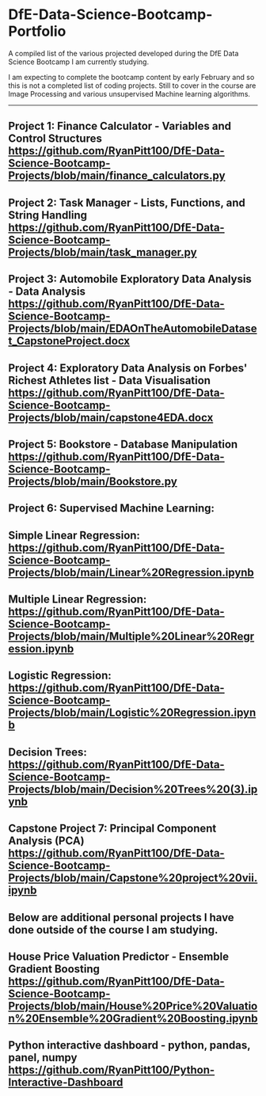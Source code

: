 # DfE-Data-Science-Bootcamp-Portfolio
A compiled list of the various projected developed during the DfE Data Science Bootcamp I am currently studying.

I am expecting to complete the bootcamp content by early February and so this is not a completed list of coding projects. Still to cover in the course are Image Processing and various unsupervised Machine learning algorithms. 

----
Project 1: Finance Calculator -  Variables and Control Structures
https://github.com/RyanPitt100/DfE-Data-Science-Bootcamp-Projects/blob/main/finance_calculators.py
----
Project 2: Task Manager - Lists, Functions, and String Handling
https://github.com/RyanPitt100/DfE-Data-Science-Bootcamp-Projects/blob/main/task_manager.py
----
Project 3: Automobile Exploratory Data Analysis - Data Analysis
https://github.com/RyanPitt100/DfE-Data-Science-Bootcamp-Projects/blob/main/EDAOnTheAutomobileDataset_CapstoneProject.docx
----
Project 4: Exploratory Data Analysis on Forbes' Richest Athletes list - Data Visualisation
https://github.com/RyanPitt100/DfE-Data-Science-Bootcamp-Projects/blob/main/capstone4EDA.docx
----
Project 5: Bookstore - Database Manipulation
https://github.com/RyanPitt100/DfE-Data-Science-Bootcamp-Projects/blob/main/Bookstore.py
----
Project 6: Supervised Machine Learning: 
----
Simple Linear Regression:
https://github.com/RyanPitt100/DfE-Data-Science-Bootcamp-Projects/blob/main/Linear%20Regression.ipynb
----
Multiple Linear Regression: 
https://github.com/RyanPitt100/DfE-Data-Science-Bootcamp-Projects/blob/main/Multiple%20Linear%20Regression.ipynb
----
Logistic Regression: 
https://github.com/RyanPitt100/DfE-Data-Science-Bootcamp-Projects/blob/main/Logistic%20Regression.ipynb
----
Decision Trees: 
https://github.com/RyanPitt100/DfE-Data-Science-Bootcamp-Projects/blob/main/Decision%20Trees%20(3).ipynb
----
Capstone Project 7:
Principal Component Analysis (PCA)
https://github.com/RyanPitt100/DfE-Data-Science-Bootcamp-Projects/blob/main/Capstone%20project%20vii.ipynb
----
Below are additional personal projects I have done outside of the course I am studying.
----
House Price Valuation Predictor - Ensemble Gradient Boosting
https://github.com/RyanPitt100/DfE-Data-Science-Bootcamp-Projects/blob/main/House%20Price%20Valuation%20Ensemble%20Gradient%20Boosting.ipynb
----
Python interactive dashboard - python, pandas, panel, numpy
https://github.com/RyanPitt100/Python-Interactive-Dashboard
----
